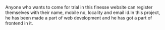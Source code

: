 Anyone who wants to come for trial in this finesse website can register themselves with their name, mobile no, locality and email id.In this project, he has been made a part of web development and he has got a part of frontend in it.
